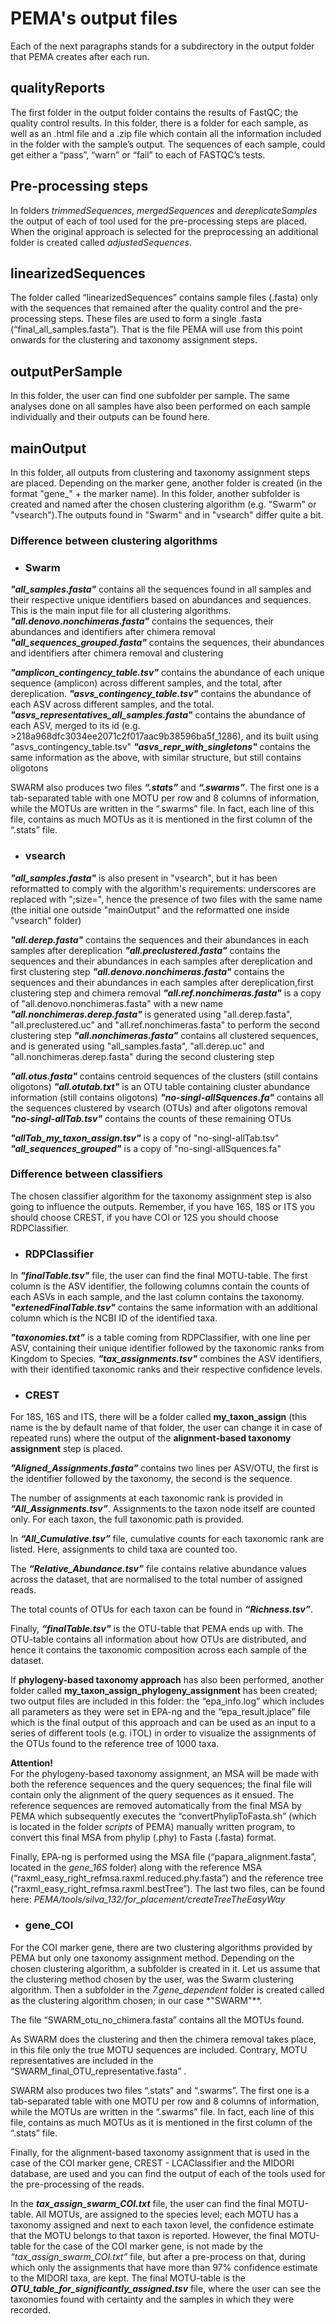 # PEMA's output files
Each of the next paragraphs stands for a subdirectory in the output folder that PEMA creates after each run.

## qualityReports

The first folder in the output folder contains the results of FastQC; the quality control results. In this folder, there is a folder for each sample, as well as an .html file and a .zip file which contain all the information included in the folder with the sample’s output. The sequences of each sample, could get either a “pass”, “warn” or “fail” to each of FASTQC’s tests. 

## Pre-processing steps
In folders *trimmedSequences*, *mergedSequences* and *dereplicateSamples* the output of each of tool used for the pre-processing steps are placed. When the original approach is selected for the preprocessing an additional folder is created called *adjustedSequences*.

## linearizedSequences

The folder called “linearizedSequences” contains sample files (.fasta) only with the sequences that remained after the quality control and the pre-processing steps. These files are used to form a single .fasta (“final_all_samples.fasta”). That is the file PEMA will use from this point onwards for the clustering and taxonomy assignment steps.

## outputPerSample
In this folder, the user can find one subfolder per sample. The same analyses done on all samples have also been performed on each sample individually and their outputs can be found here.

## mainOutput

In this folder, all outputs from clustering and taxonomy assignment steps are placed. Depending on the marker gene, another folder is created (in the format "gene_" + the marker name). 
In this folder, another subfolder is created and named after the chosen clustering algorithm (e.g. "Swarm" or "vsearch").The outputs found in "Swarm" and in "vsearch" differ quite a bit.

### Difference between clustering algorithms

* ### Swarm 
***"all_samples.fasta"*** contains all the sequences found in all samples and their respective unique identifiers based on abundances and sequences. This is the main input file for all clustering algorithms.
***"all.denovo.nonchimeras.fasta"*** contains the sequences, their abundances and identifiers after chimera removal
***"all_sequences_grouped.fasta"*** contains the sequences, their abundances and identifiers after chimera removal and clustering

***"amplicon_contingency_table.tsv"*** contains the abundance of each unique sequence (amplicon) across different samples, and the total, after dereplication.
***"asvs_contingency_table.tsv"*** contains the abundance of each ASV across different samples, and the total.
***"asvs_representatives_all_samples.fasta"*** contains the abundance of each ASV, merged to its id (e.g. >218a968dfc3034ee2071c2f017aac9b38596ba5f_1286), and its built using "asvs_contingency_table.tsv"
***"asvs_repr_with_singletons"*** contains the same information as the above, with similar structure, but still contains oligotons

SWARM also produces two files ***“.stats”*** and ***“.swarms”***. The first one is a tab-separated table with one MOTU per row and 8 columns of information, while  the MOTUs are written in the “.swarms” file. In fact, each line of this file, contains as much MOTUs as it is mentioned in the first column of the “.stats” file.

* ### vsearch
***"all_samples.fasta"*** is also present in "vsearch", but it has been reformatted to comply with the algorithm's requirements: underscores are replaced with ";size=", hence the presence of two files with the same name (the initial one outside "mainOutput" and the reformatted one inside "vsearch" folder)

***"all.derep.fasta"*** contains the sequences and their abundances in each samples after dereplication
***"all.preclustered.fasta"*** contains the sequences and their abundances in each samples after dereplication and first clustering step
***"all.denovo.nonchimeras.fasta"*** contains the sequences and their abundances in each samples after dereplication,first clustering step and chimera removal
***"all.ref.nonchimeras.fasta"*** is a copy of "all.denovo.nonchimeras.fasta" with a new name
***"all.nonchimeras.derep.fasta"*** is generated using "all.derep.fasta", "all.preclustered.uc" and "all.ref.nonchimeras.fasta" to perform the second clustering step
***"all.nonchimeras.fasta"*** contains all clustered sequences, and is generated using "all_samples.fasta", "all.derep.uc" and "all.nonchimeras.derep.fasta" during the second clustering step

***"all.otus.fasta"*** contains centroid sequences of the clusters (still contains oligotons)
***"all.otutab.txt"*** is an OTU table containing cluster abundance information (still contains oligotons)
***"no-singl-allSquences.fa"*** contains all the sequences clustered by vsearch (OTUs) and after oligotons removal
***"no-singl-allTab.tsv"*** contains the counts of these remaining OTUs

***"allTab_my_taxon_assign.tsv"*** is a copy of "no-singl-allTab.tsv"
***"all_sequences_grouped"*** is a copy of "no-singl-allSquences.fa"

### Difference between classifiers

The chosen classifier algorithm for the taxonomy assignment step is also going to influence the outputs. Remember, if you have 16S, 18S or ITS you should choose CREST, if you have COI or 12S you should choose RDPClassifier. 

* ### RDPClassifier

In ***"finalTable.tsv"*** file, the user can find the final MOTU-table. The first column is the ASV identifier, the following columns contain the counts of each ASVs in each sample, and the last column contains the taxonomy.
***"extenedFinalTable.tsv"*** contains the same information with an additional column which is the NCBI ID of the identified taxa.

***"taxonomies.txt"*** is a table coming from RDPClassifier, with one line per ASV, containing their unique identifier followed by the taxonomic ranks from Kingdom to Species.
***"tax_assignments.tsv"*** combines the ASV identifiers, with their identified taxonomic ranks and their respective confidence levels.


* ### CREST

For 18S, 16S and ITS, there will be a folder called **my_taxon_assign** (this name is the by default name of that folder, the user can change it in case of repeated runs) where the output of the **alignment-based taxonomy assignment** step is placed.

***"Aligned_Assignments.fasta"*** contains two lines per ASV/OTU, the first is the identifier followed by the taxonomy, the second is the sequence.

The number of assignments at each taxonomic rank is provided in ***“All_Assignments.tsv”***. Assignments to the taxon node itself are counted only. For each taxon, the full taxonomic path is provided.

In ***“All_Cumulative.tsv”*** file, cumulative counts for each taxonomic rank are listed. Here, assignments to child taxa are counted too.

The ***“Relative_Abundance.tsv”*** file contains relative abundance values across the dataset, that are normalised to the total number of assigned reads.

The total counts of OTUs for each taxon can be found in ***“Richness.tsv”***. 

Finally, ***“finalTable.tsv"*** is the OTU-table that PEMA ends up with. The OTU-table contains all information about how OTUs are distributed, and hence it contains the taxonomic composition across each sample of the dataset.


If **phylogeny-based taxonomy approach** has also been performed, another folder called **my_taxon_assign_phylogeny_assignment** has been created;  two output files are included in this folder: the “epa_info.log” which includes all parameters as they were set in EPA-ng and the “epa_result.jplace” file which is the final output of this approach and can be used as an input to a series of different tools (e.g. iTOL) in order to visualize the assignments of the OTUs found to the reference tree of 1000 taxa.



**Attention!**
<br/>
For the phylogeny-based taxonomy assignment, an MSA will be made with both the reference sequences and the query sequences; the final file will contain only the alignment of the query sequences as it ensued. The reference sequences are removed automatically from the final MSA by PEMA which subsequently executes the “convertPhylipToFasta.sh” (which is located in the folder *scripts* of PEMA) manually written program, to convert this final MSA from phylip (.phy) to Fasta (.fasta) format. 

Finally, EPA-ng is performed using the MSA file (“papara_alignment.fasta”, located in the *gene_16S* folder) along with the reference MSA (“raxml_easy_right_refmsa.raxml.reduced.phy.fasta”) and the reference tree (“raxml_easy_right_refmsa.raxml.bestTree”). The last two files, can be found here: *PEMA/tools/silva_132/for_placement/createTreeTheEasyWay*


* ### gene_COI

For the COI marker gene, there are two clustering algorithms provided by PEMA but only one taxonomy assignment method. Depending on the chosen clustering algorithm, a subfolder is created in it. Let us assume that the clustering method chosen by the user, was the Swarm clustering algorithm. Then a subfolder in the *7.gene_dependent* folder is created called as the clustering algorithm chosen; in our case *"SWARM"**. 

The file “SWARM_otu_no_chimera.fasta” contains all the MOTUs found.

As SWARM does the clustering and then the chimera removal takes place, in this file only the true MOTU sequences are included. Contrary, MOTU representatives are included in the “SWARM_final_OTU_representative.fasta” .

SWARM also produces two files “.stats” and “.swarms”. The first one is a tab-separated table with one MOTU per row and 8 columns of information, while  the MOTUs are written in the “.swarms” file. In fact, each line of this file, contains as much MOTUs as it is mentioned in the first column of the “.stats” file.

Finally, for the alignment-based taxonomy assignment that is used in the case of the COI marker gene, CREST - LCAClassifier and the MIDORI database, are used and you can find the output of each of the tools used for the pre-processing of the reads.

In the ***tax_assign_swarm_COI.txt*** file, the user can find the final MOTU-table. All MOTUs, are assigned to the species level; each MOTU has a taxonomy assigned and next to each taxon level, the confidence estimate that the MOTU belongs to that taxon is reported. However, the final MOTU-table for the case of the COI marker gene, is not made by the *“tax_assign_swarm_COI.txt”* file, but after a pre-process on that, during which only the assignments that have more than 97% confidence estimate to the MIDORI taxa, are kept. The final MOTU-table is the ***OTU_table_for_significantly_assigned.tsv*** file, where the user can see the taxonomies found with certainty and the samples in which they were recorded.

